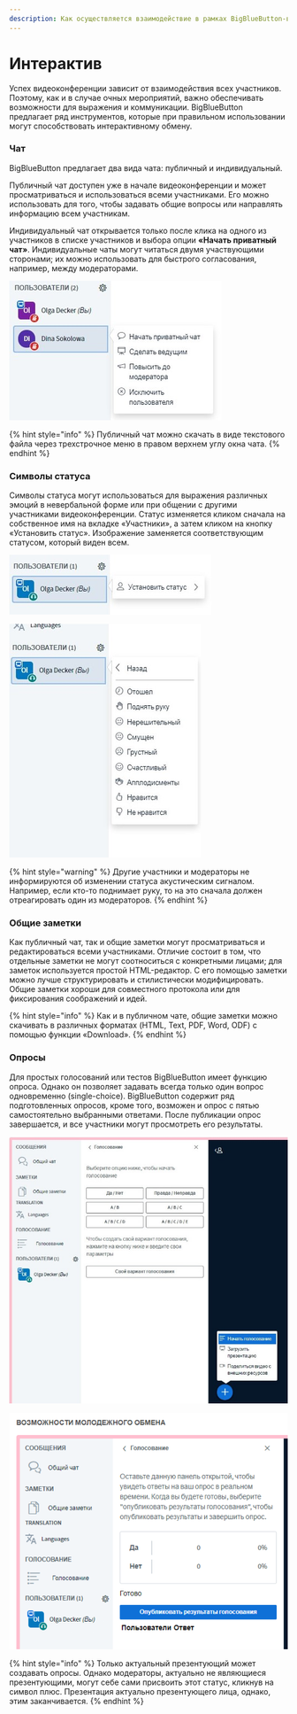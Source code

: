 ```yaml
---
description: Как осуществляется взаимодействие в рамках BigBlueButton-видеоконференции?
---
```


# Интерактив

Успех видеоконференции зависит от взаимодействия всех участников. Поэтому, как и в случае очных мероприятий, важно обеспечивать возможности для выражения и коммуникации. BigBlueButton предлагает ряд инструментов, которые при правильном использовании могут способствовать интерактивному обмену.

### Чат

BigBlueButton предлагает два вида чата: публичный и индивидуальный.

Публичный чат доступен уже в начале видеоконференции и может просматриваться и использоваться всеми участниками. Его можно использовать для того, чтобы задавать общие вопросы или направлять информацию всем участникам.

Индивидуальный чат открывается только после клика на одного из участников в списке участников и выбора опции **«Начать приватный чат»**. Индивидуальные чаты могут читаться двумя участвующими сторонами; их можно использовать для быстрого согласования, например, между модераторами.

![&#x418;&#x43D;&#x434;&#x438;&#x432;&#x438;&#x434;&#x443;&#x430;&#x43B;&#x44C;&#x43D;&#x44B;&#x439; &#x447;&#x430;&#x442; &#x43C;&#x43E;&#x436;&#x43D;&#x43E; &#x441;&#x442;&#x430;&#x440;&#x442;&#x43E;&#x432;&#x430;&#x442;&#x44C; &#x43A;&#x43B;&#x438;&#x43A;&#x43E;&#x43C; &#x43D;&#x430; &#x438;&#x43C;&#x44F;.](../../.gitbook/assets/skrin-14%20%281%29%20%281%29.jpg)

{% hint style="info" %}
Публичный чат можно скачать в виде текстового файла через трехстрочное меню в правом верхнем углу окна чата.
{% endhint %}

### Символы статуса

Символы статуса могут использоваться для выражения различных эмоций в невербальной форме или при общении с другими участниками видеоконференции. Статус изменяется кликом сначала на собственное имя на вкладке «Участники», а затем кликом на кнопку «Установить статус». Изображение заменяется соответствующим статусом, который виден всем.

![](../../.gitbook/assets/skrin-20.jpg)

![&#x423;&#x441;&#x442;&#x430;&#x43D;&#x43E;&#x432;&#x43A;&#x430; &#x441;&#x442;&#x430;&#x442;&#x443;&#x441;&#x430;](../../.gitbook/assets/skrin-21.jpg)

{% hint style="warning" %}
Другие участники и модераторы не информируются об изменении статуса акустическим сигналом. Например, если кто-то поднимает руку, то на это сначала должен отреагировать один из модераторов.
{% endhint %}

### Общие заметки

Как публичный чат, так и общие заметки могут просматриваться и редактироваться всеми участниками. Отличие состоит в том, что отдельные заметки не могут соотноситься с конкретными лицами; для заметок используется простой HTML-редактор. С его помощью заметки можно лучше структурировать и стилистически модифицировать. Общие заметки хороши для совместного протокола или для фиксирования соображений и идей.

{% hint style="info" %}
Как и в публичном чате, общие заметки можно скачивать в различных форматах \(HTML, Text, PDF, Word, ODF\) с помощью функции «Download».
{% endhint %}

### Опросы

Для простых голосований или тестов BigBlueButton имеет функцию опроса. Однако он позволяет задавать всегда только один вопрос одновременно \(single-choice\). BigBlueButton содержит ряд подготовленных опросов, кроме того, возможен и опрос с пятью самостоятельно выбранными ответами. После публикации опрос завершается, и все участники могут просмотреть его результаты.

![&#x421;&#x442;&#x430;&#x440;&#x442;&#x43E;&#x432;&#x430;&#x442;&#x44C; &#x43E;&#x43F;&#x440;&#x43E;&#x441; &#x447;&#x435;&#x440;&#x435;&#x437; &#x43C;&#x435;&#x43D;&#x44E; &#x43F;&#x43B;&#x44E;&#x441; ](../../.gitbook/assets/skrin-22.jpg)

![&#x41E;&#x43F;&#x443;&#x431;&#x43B;&#x438;&#x43A;&#x43E;&#x432;&#x430;&#x442;&#x44C; &#x43E;&#x43F;&#x440;&#x43E;&#x441;](../../.gitbook/assets/skrin-23.png)

{% hint style="info" %}
Только актуальный презентующий может создавать опросы. Однако модераторы, актуально не являющиеся презентующими, могут себе сами присвоить этот статус, кликнув на символ плюс. Презентация актуально презентующего лица, однако, этим заканчивается.
{% endhint %}




